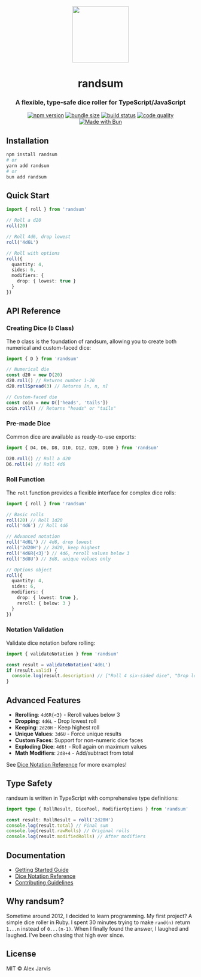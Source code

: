 <div align="center">
  <img width="150" height="150" src="https://raw.githubusercontent.com/RANDSUM/randsum-ts/main/icon.webp">
  <h1>randsum</h1>
  <h3>A flexible, type-safe dice roller for TypeScript/JavaScript</h3>

[![npm version](https://img.shields.io/npm/v/randsum)](https://www.npmjs.com/package/randsum)
[![bundle size](https://img.shields.io/bundlephobia/minzip/randsum)](https://bundlephobia.com/package/randsum)
[![build status](https://github.com/RANDSUM/randsum-ts/actions/workflows/main.yml/badge.svg)](https://github.com/RANDSUM/randsum-ts/actions/workflows/main.yml)
[![code quality](https://github.com/RANDSUM/randsum-ts/actions/workflows/github-code-scanning/codeql/badge.svg)](https://github.com/RANDSUM/randsum-ts/actions/workflows/github-code-scanning/codeql)
[![Made with Bun](https://img.shields.io/badge/Bun-%23000000.svg?style=for-the-badge&logo=bun&logoColor=white)](https://github.com/oven-sh/bun)

</div>

## Installation

```bash
npm install randsum
# or
yarn add randsum
# or
bun add randsum
```

## Quick Start

```typescript
import { roll } from 'randsum'

// Roll a d20
roll(20)

// Roll 4d6, drop lowest
roll('4d6L')

// Roll with options
roll({
  quantity: 4,
  sides: 6,
  modifiers: {
    drop: { lowest: true }
  }
})
```

## API Reference

### Creating Dice (`D` Class)

The `D` class is the foundation of randsum, allowing you to create both numerical and custom-faced dice:

```typescript
import { D } from 'randsum'

// Numerical die
const d20 = new D(20)
d20.roll() // Returns number 1-20
d20.rollSpread(3) // Returns [n, n, n]

// Custom-faced die
const coin = new D(['heads', 'tails'])
coin.roll() // Returns "heads" or "tails"
```

### Pre-made Dice

Common dice are available as ready-to-use exports:

```typescript
import { D4, D6, D8, D10, D12, D20, D100 } from 'randsum'

D20.roll() // Roll a d20
D6.roll(4) // Roll 4d6
```

### Roll Function

The `roll` function provides a flexible interface for complex dice rolls:

```typescript
import { roll } from 'randsum'

// Basic rolls
roll(20) // Roll 1d20
roll('4d6') // Roll 4d6

// Advanced notation
roll('4d6L') // 4d6, drop lowest
roll('2d20H') // 2d20, keep highest
roll('4d6R{<3}') // 4d6, reroll values below 3
roll('3d8U') // 3d8, unique values only

// Options object
roll({
  quantity: 4,
  sides: 6,
  modifiers: {
    drop: { lowest: true },
    reroll: { below: 3 }
  }
})
```

### Notation Validation

Validate dice notation before rolling:

```typescript
import { validateNotation } from 'randsum'

const result = validateNotation('4d6L')
if (result.valid) {
  console.log(result.description) // ["Roll 4 six-sided dice", "Drop lowest roll"]
}
```

## Advanced Features

- **Rerolling**: `4d6R{<3}` - Reroll values below 3
- **Dropping**: `4d6L` - Drop lowest roll
- **Keeping**: `2d20H` - Keep highest roll
- **Unique Values**: `3d6U` - Force unique results
- **Custom Faces**: Support for non-numeric dice faces
- **Exploding Dice**: `4d6!` - Roll again on maximum values
- **Math Modifiers**: `2d8+4` - Add/subtract from total

See [Dice Notation Reference](https://github.com/RANDSUM/randsum-ts/blob/main/RANDSUM_DICE_NOTATION.md) for more examples!

## Type Safety

randsum is written in TypeScript with comprehensive type definitions:

```typescript
import type { RollResult, DicePool, ModifierOptions } from 'randsum'

const result: RollResult = roll('2d20H')
console.log(result.total) // Final sum
console.log(result.rawRolls) // Original rolls
console.log(result.modifiedRolls) // After modifiers
```

## Documentation

- [Getting Started Guide](https://github.com/RANDSUM/randsum-ts/blob/main/GETTING_STARTED.md)
- [Dice Notation Reference](https://github.com/RANDSUM/randsum-ts/blob/main/RANDSUM_DICE_NOTATION.md)
- [Contributing Guidelines](https://github.com/RANDSUM/randsum-ts/blob/main/CONTRIBUTING.md)

## Why randsum?

Sometime around 2012, I decided to learn programming. My first project? A simple dice roller in Ruby. I spent 30 minutes trying to make `rand(n)` return `1...n` instead of `0...(n-1)`. When I finally found the answer, I laughed and laughed. I've been chasing that high ever since.

## License

MIT © Alex Jarvis
